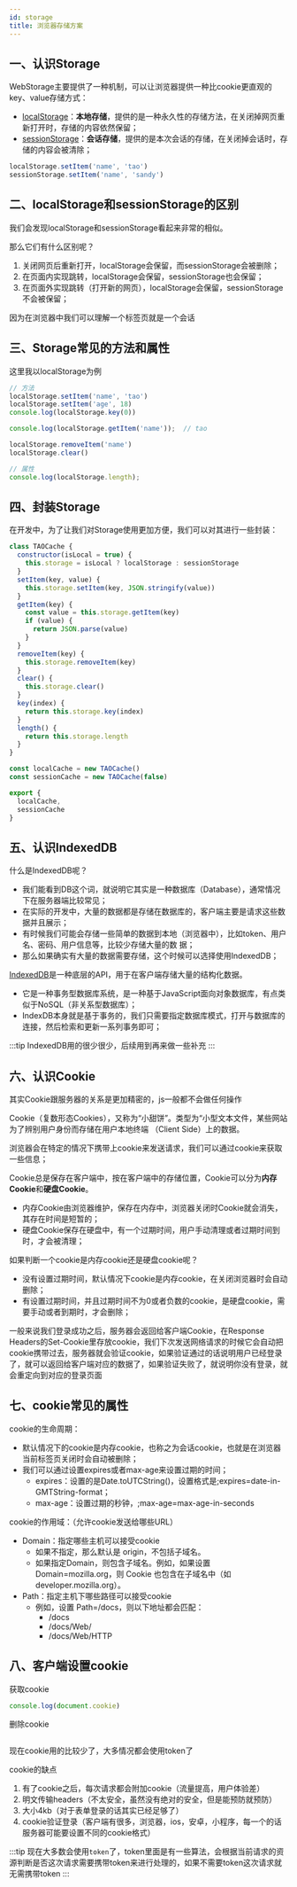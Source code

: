 ```yaml
---
id: storage
title: 浏览器存储方案
---
```


<!-- truncate -->

## 一、认识Storage

WebStorage主要提供了一种机制，可以让浏览器提供一种比cookie更直观的key、value存储方式：
- [localStorage](https://gitee.com/itsandy/picgo-img/raw/master/JavaScript/localStorage.png)：**本地存储**，提供的是一种永久性的存储方法，在关闭掉网页重新打开时，存储的内容依然保留；
- [sessionStorage](https://gitee.com/itsandy/picgo-img/raw/master/JavaScript/sessionStorage.png)：**会话存储**，提供的是本次会话的存储，在关闭掉会话时，存储的内容会被清除；

```js
localStorage.setItem('name', 'tao')
sessionStorage.setItem('name', 'sandy')
```

## 二、localStorage和sessionStorage的区别

我们会发现localStorage和sessionStorage看起来非常的相似。

那么它们有什么区别呢？
1.  关闭网页后重新打开，localStorage会保留，而sessionStorage会被删除；
2.  在页面内实现跳转，localStorage会保留，sessionStorage也会保留；
3.  在页面外实现跳转（打开新的网页），localStorage会保留，sessionStorage不会被保留；

因为在浏览器中我们可以理解一个标签页就是一个会话

## 三、Storage常见的方法和属性

这里我以localStorage为例

```js
// 方法
localStorage.setItem('name', 'tao')
localStorage.setItem('age', 18)
console.log(localStorage.key(0))

console.log(localStorage.getItem('name'));  // tao

localStorage.removeItem('name')
localStorage.clear()

// 属性
console.log(localStorage.length);
```
## 四、封装Storage

在开发中，为了让我们对Storage使用更加方便，我们可以对其进行一些封装：

```js
class TAOCache {
  constructor(isLocal = true) {
    this.storage = isLocal ? localStorage : sessionStorage
  }
  setItem(key, value) {
    this.storage.setItem(key, JSON.stringify(value))
  }
  getItem(key) {
    const value = this.storage.getItem(key)
    if (value) {
      return JSON.parse(value)
    }
  }
  removeItem(key) {
    this.storage.removeItem(key)
  }
  clear() {
    this.storage.clear()
  }
  key(index) {
    return this.storage.key(index)
  }
  length() {
    return this.storage.length
  }
}

const localCache = new TAOCache()
const sessionCache = new TAOCache(false)

export {
  localCache,
  sessionCache
}
```

## 五、认识IndexedDB

什么是IndexedDB呢？
- 我们能看到DB这个词，就说明它其实是一种数据库（Database），通常情况下在服务器端比较常见；
- 在实际的开发中，大量的数据都是存储在数据库的，客户端主要是请求这些数据并且展示；
- 有时候我们可能会存储一些简单的数据到本地（浏览器中），比如token、用户名、密码、用户信息等，比较少存储大量的数
据；
- 那么如果确实有大量的数据需要存储，这个时候可以选择使用IndexedDB；

[IndexedDB](https://developer.mozilla.org/zh-CN/docs/Web/API/IndexedDB_API)是一种底层的API，用于在客户端存储大量的结构化数据。
- 它是一种事务型数据库系统，是一种基于JavaScript面向对象数据库，有点类似于NoSQL（非关系型数据库）；
- IndexDB本身就是基于事务的，我们只需要指定数据库模式，打开与数据库的连接，然后检索和更新一系列事务即可；

:::tip
IndexedDB用的很少很少，后续用到再来做一些补充
:::
## 六、认识Cookie

其实Cookie跟服务器的关系是更加精密的，js一般都不会做任何操作

Cookie（复数形态Cookies），又称为“小甜饼”。类型为“小型文本文件，某些网站为了辨别用户身份而存储在用户本地终端
（Client Side）上的数据。

浏览器会在特定的情况下携带上cookie来发送请求，我们可以通过cookie来获取一些信息；

Cookie总是保存在客户端中，按在客户端中的存储位置，Cookie可以分为**内存Cookie**和**硬盘Cookie**。
- 内存Cookie由浏览器维护，保存在内存中，浏览器关闭时Cookie就会消失，其存在时间是短暂的；
- 硬盘Cookie保存在硬盘中，有一个过期时间，用户手动清理或者过期时间到时，才会被清理；

如果判断一个cookie是内存cookie还是硬盘cookie呢？
- 没有设置过期时间，默认情况下cookie是内存cookie，在关闭浏览器时会自动删除；
- 有设置过期时间，并且过期时间不为0或者负数的cookie，是硬盘cookie，需要手动或者到期时，才会删除；


一般来说我们登录成功之后，服务器会返回给客户端Cookie，在Response Headers的Set-Cookie里存放cookie，我们下次发送网络请求的时候它会自动把cookie携带过去，服务器就会验证cookie，如果验证通过的话说明用户已经登录了，就可以返回给客户端对应的数据了，如果验证失败了，就说明你没有登录，就会重定向到对应的登录页面

## 七、cookie常见的属性

cookie的生命周期：
- 默认情况下的cookie是内存cookie，也称之为会话cookie，也就是在浏览器当前标签页关闭时会自动被删除；
- 我们可以通过设置expires或者max-age来设置过期的时间；
    - expires：设置的是Date.toUTCString()，设置格式是;expires=date-in-GMTString-format；
    - max-age：设置过期的秒钟，;max-age=max-age-in-seconds

cookie的作用域：（允许cookie发送给哪些URL）
- Domain：指定哪些主机可以接受cookie
  - 如果不指定，那么默认是 origin，不包括子域名。
  - 如果指定Domain，则包含子域名。例如，如果设置 Domain=mozilla.org，则 Cookie 也包含在子域名中（如developer.mozilla.org）。
- Path：指定主机下哪些路径可以接受cookie
  - 例如，设置 Path=/docs，则以下地址都会匹配：
    - /docs
    - /docs/Web/
    - /docs/Web/HTTP

## 八、客户端设置cookie

获取cookie
```js
console.log(document.cookie)
```

删除cookie
```js

```


现在cookie用的比较少了，大多情况都会使用token了

cookie的缺点
1.  有了cookie之后，每次请求都会附加cookie（流量提高，用户体验差）
2.  明文传输headers（不太安全，虽然没有绝对的安全，但是能预防就预防）
3.  大小4kb（对于表单登录的话其实已经足够了）
4.  cookie验证登录（客户端有很多，浏览器，ios，安卓，小程序，每一个的话服务器可能要设置不同的cookie格式）
   

:::tip
现在大多数会使用`token`了，token里面是有一些算法，会根据当前请求的资源判断是否这次请求需要携带token来进行处理的，如果不需要token这次请求就无需携带token
:::
